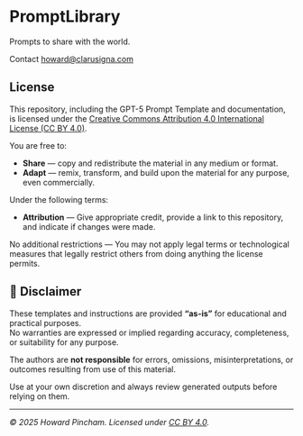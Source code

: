 # PromptLibrary
Prompts to share with the world.

Contact howard@clarusigna.com


## License

This repository, including the GPT-5 Prompt Template and documentation, is licensed under the 
[Creative Commons Attribution 4.0 International License (CC BY 4.0)](https://creativecommons.org/licenses/by/4.0/).

You are free to:
- **Share** — copy and redistribute the material in any medium or format.
- **Adapt** — remix, transform, and build upon the material for any purpose, even commercially.

Under the following terms:
- **Attribution** — Give appropriate credit, provide a link to this repository, 
  and indicate if changes were made.

No additional restrictions — You may not apply legal terms or technological measures that 
legally restrict others from doing anything the license permits.


## 📜 Disclaimer

These templates and instructions are provided **“as-is”** for educational and practical purposes.  
No warranties are expressed or implied regarding accuracy, completeness, or suitability for any purpose.  

The authors are **not responsible** for errors, omissions, misinterpretations, or outcomes resulting from use of this material.  

Use at your own discretion and always review generated outputs before relying on them.  



---
*© 2025 Howard Pincham. Licensed under [CC BY 4.0](https://creativecommons.org/licenses/by/4.0/).*
